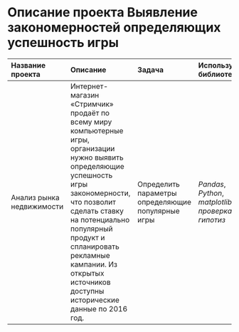 # Описание проекта Выявление закономерностей определяющих успешность игры

| Название проекта | Описание | Задача |Используемые библиотеки | 
| :---------------------- | :---------------------- | :---------------------- | :---------------------- |
| Анализ рынка недвижимости | Интернет-магазин «Стримчик» продаёт по всему миру компьютерные игры, организации нужно выявить определяющие успешность игры закономерности, что позволит сделать ставку на потенциально популярный продукт и спланировать рекламные кампании. Из открытых источников доступны исторические данные по 2016 год. | Определить параметры определяющие популярные игры | *Pandas*, *Python*, *matplotlib*, *проверка гипотиз* |
